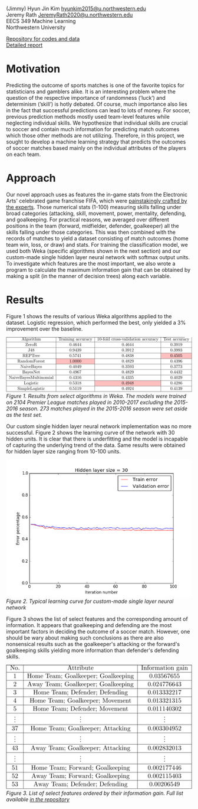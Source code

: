 (Jimmy) Hyun Jin Kim <hyunkim2015@u.northwestern.edu>  
Jeremy Rath <JeremyRath2020@u.northwestern.edu>  
EECS 349 Machine Learning  
Northwestern University

[Repository for codes and data](https://github.com/TheLordBlarg/Soccer_Success)  
[Detailed report](https://github.com/TheLordBlarg/Soccer_Success/raw/master/report/project_report.pdf)

# Motivation

Predicting the outcome of sports matches is one of the favorite topics for statisticians and
gamblers alike. It is an interesting problem where the question of the respective importance of
randomness (’luck’) and determinism (’skill’) is hotly debated. Of course, much importance also
lies in the fact that successful predictions can lead to lots of money. For soccer, previous prediction
methods mostly used team-level features while neglecting individual skills. We hypothesize
that individual skills are crucial to soccer and contain much information for predicting match
outcomes which those other methods are not utilizing. Therefore, in this project, we sought to
develop a machine learning strategy that predicts the outcomes of soccer matches based mainly
on the individual attributes of the players on each team.

# Approach

Our novel approach uses as features the in-game stats from the Electronic Arts' celebrated game franchise FIFA, which were [painstakingly crafted by the experts](http://www.espnfc.us/blog/espn-fc-united-blog/68/post/2959703/fifa-17-player-ratings-system-blends-advanced-stats-and-subjective-scouting). Those numerical stats (1-100) measuring skills falling under broad categories (attacking, skill, movement, power, mentality, defending, and goalkeeping. For practical reasons, we averaged over different positions in the team (forward, midfielder, defender, goalkeeper) all the skills falling under those categories. This was then combined with the records of matches to yield a dataset consisting of match outcomes (home team win, loss, or draw) and stats. For training the classification model, we used both Weka (specific algorithms shown in the next section) and our custom-made single hidden layer neural network with softmax output units. To investigate which features are the most important, we also wrote a program to calculate the maximum information gain that can be obtained by making a split (in the manner of decision trees) along each variable.

# Results

Figure 1 shows the results of various Weka algorithms applied to the dataset. Logistic regression, which performed the best, only yielded a 3% improvement over the baseline.

![](report/figures/result_weka.png)
*Figure 1. Results from select algorithms in Weka. The models were trained on 2104 Premier League matches played in 2010-2017 excluding the 2015-2016 season. 273 matches played in the 2015-2016 season were set aside as the test set.*

Our custom single hidden layer neural network implementation was no more successful. Figure 2 shows the learning curve of the network with 30 hidden units. It is clear that there is underfitting and the model is incapable of capturing the underlying trend of the data. Same results were obtained for hidden layer size ranging from 10-100 units.

![](report/figures/learning_curve.png)
*Figure 2. Typical learning curve for custom-made single layer neural network*

Figure 3 shows the list of select features and the corresponding amount of information. It appears that goalkeeping and defending are the most important factors in deciding the outcome of a soccer match. However, one should be wary about making such conclusions as there are also nonsensical results such as the goalkeeper's attacking or the forward's goalkeeping skills yielding more information than defender's defending skills.

![](report/figures/result_features.png)
*Figure 3. List of select features ordered by their information gain. Full list available [in the repository](https://github.com/TheLordBlarg/Soccer_Success/blob/master/results/entropy_train.csv)*
